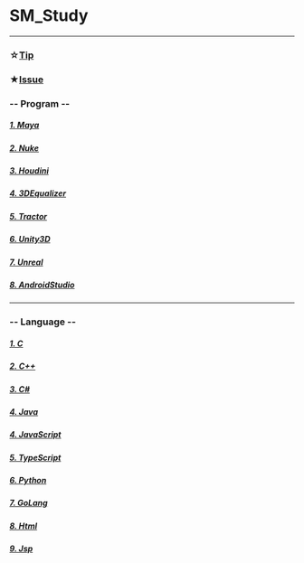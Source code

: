 # SM_Study
***
### ☆[Tip](/Tip/readme.md)
### ★[Issue](/Issue/readme.md)
### -- Program --
##### [1. Maya](/Maya/readme.md)
##### [2. Nuke](/Nuke/readme.md)
##### [3. Houdini](/Houdini/readme.md)
##### [4. 3DEqualizer](/3DEqualizer/readme.md)
##### [5. Tractor](/Tractor/readme.md)
##### [6. Unity3D](/Unity3D/readme.md)
##### [7. Unreal](/Unreal/readme.md)
##### [8. AndroidStudio](/AndroidStudio/readme.md)
***
### -- Language --
##### [1. C](/C/readme.md)
##### [2. C++](/C++/readme.md)
##### [3. C#](/C#/readme.md)
##### [4. Java](/Java/readme.md)
##### [4. JavaScript](/JavaScript/readme.md)
##### [5. TypeScript](/TypeScript/readme.md)
##### [6. Python](/Python/readme.md)
##### [7. GoLang](/GoLang/readme.md)
##### [8. Html](/Html/readme.md)
##### [9. Jsp](/Jsp/readme.md)